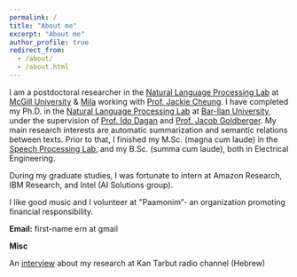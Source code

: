```yaml
---
permalink: /
title: "About me"
excerpt: "About me"
author_profile: true
redirect_from: 
  - /about/
  - /about.html
---
```


I am a postdoctoral researcher in the [Natural Language Processing Lab](https://www.cs.mcgill.ca/~jcheung/group.html) at [McGill University](https://mcgill-nlp.github.io/) & [Mila](https://mila.quebec/en/) working with [Prof. Jackie Cheung](https://www.cs.mcgill.ca/~jcheung/). I have completed my Ph.D. in the [Natural Language Processing Lab](https://biu-nlp.github.io/) at [Bar-Ilan University](https://www1.biu.ac.il/), under the supervision of [Prof. Ido Dagan](https://u.cs.biu.ac.il/~dagan/) and [Prof. Jacob Goldberger](http://www.eng.biu.ac.il/goldbej/). My main research interests are automatic summarization and semantic relations between texts. Prior to that, I finished my M.Sc. (magna cum laude) in the [Speech Processing Lab](https://research.biu.ac.il/labs/prof-gannots-lab/), and my B.Sc. (summa cum laude), both in Electrical Engineering.

During my graduate studies, I was fortunate to intern at Amazon Research, IBM Research, and Intel (AI Solutions group).

I like good music and I volunteer at "Paamonim”- an organization promoting financial responsibility.



**Email:** first-name ern at gmail




**Misc**

An [interview](https://www.facebook.com/ori.ernst/posts/pfbid02v7EpTaSPGquxXSeqqc61xzxiheFov5aURm5eHWqKrGJsB9mdpavnu6c3gatoNhERl?__cft__[0]=AZUY-8Wf7gv1a1DvHIthkWU2UjE0RNm1NOMrQ3WDBOkUAZsX8ey6lVd2grQV1J2nfI6y7nK6mLs5wBLFazeOm1YpXZzi6CxVRhDfB9Zx5FDY8sZ0RQ6meWL5M57CC_73sRFEDD_S2uAXAWO97FB4Yde7SlDILHfAQWlqs__xAwBGS7D6c5BqTXLhiLRp-CE19og&__tn__=%2CO%2CP-R)
 about my research at Kan Tarbut radio channel (Hebrew)
